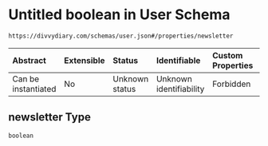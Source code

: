 # Untitled boolean in User Schema

```txt
https://divvydiary.com/schemas/user.json#/properties/newsletter
```

| Abstract            | Extensible | Status         | Identifiable            | Custom Properties | Additional Properties | Access Restrictions | Defined In                                                     |
| :------------------ | :--------- | :------------- | :---------------------- | :---------------- | :-------------------- | :------------------ | :------------------------------------------------------------- |
| Can be instantiated | No         | Unknown status | Unknown identifiability | Forbidden         | Allowed               | none                | [user.json\*](../src/schemas/user.json "open original schema") |

## newsletter Type

`boolean`
